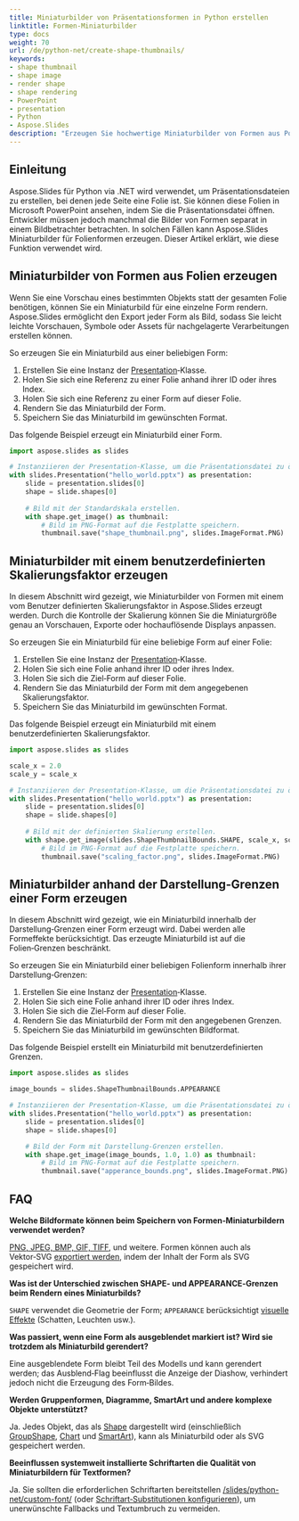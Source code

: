 ```yaml
---
title: Miniaturbilder von Präsentationsformen in Python erstellen
linktitle: Formen‑Miniaturbilder
type: docs
weight: 70
url: /de/python-net/create-shape-thumbnails/
keywords:
- shape thumbnail
- shape image
- render shape
- shape rendering
- PowerPoint
- presentation
- Python
- Aspose.Slides
description: "Erzeugen Sie hochwertige Miniaturbilder von Formen aus PowerPoint‑ und OpenDocument‑Folien mit Aspose.Slides für Python via .NET – erstellen und exportieren Sie Präsentations‑Miniaturbilder ganz einfach."
---
```


## **Einleitung**

Aspose.Slides für Python via .NET wird verwendet, um Präsentationsdateien zu erstellen, bei denen jede Seite eine Folie ist. Sie können diese Folien in Microsoft PowerPoint ansehen, indem Sie die Präsentationsdatei öffnen. Entwickler müssen jedoch manchmal die Bilder von Formen separat in einem Bildbetrachter betrachten. In solchen Fällen kann Aspose.Slides Miniaturbilder für Folienformen erzeugen. Dieser Artikel erklärt, wie diese Funktion verwendet wird.

## **Miniaturbilder von Formen aus Folien erzeugen**

Wenn Sie eine Vorschau eines bestimmten Objekts statt der gesamten Folie benötigen, können Sie ein Miniaturbild für eine einzelne Form rendern. Aspose.Slides ermöglicht den Export jeder Form als Bild, sodass Sie leicht leichte Vorschauen, Symbole oder Assets für nachgelagerte Verarbeitungen erstellen können.

So erzeugen Sie ein Miniaturbild aus einer beliebigen Form:

1. Erstellen Sie eine Instanz der [Presentation](https://reference.aspose.com/slides/python-net/aspose.slides/presentation/)‑Klasse.  
2. Holen Sie sich eine Referenz zu einer Folie anhand ihrer ID oder ihres Index.  
3. Holen Sie sich eine Referenz zu einer Form auf dieser Folie.  
4. Rendern Sie das Miniaturbild der Form.  
5. Speichern Sie das Miniaturbild im gewünschten Format.

Das folgende Beispiel erzeugt ein Miniaturbild einer Form.

```py
import aspose.slides as slides

# Instanziieren der Presentation‑Klasse, um die Präsentationsdatei zu öffnen.
with slides.Presentation("hello_world.pptx") as presentation:
    slide = presentation.slides[0]
    shape = slide.shapes[0]
    
    # Bild mit der Standardskala erstellen.
    with shape.get_image() as thumbnail:
        # Bild im PNG‑Format auf die Festplatte speichern.
        thumbnail.save("shape_thumbnail.png", slides.ImageFormat.PNG)
```

## **Miniaturbilder mit einem benutzerdefinierten Skalierungsfaktor erzeugen**

In diesem Abschnitt wird gezeigt, wie Miniaturbilder von Formen mit einem vom Benutzer definierten Skalierungsfaktor in Aspose.Slides erzeugt werden. Durch die Kontrolle der Skalierung können Sie die Miniaturgröße genau an Vorschauen, Exporte oder hochauflösende Displays anpassen.

So erzeugen Sie ein Miniaturbild für eine beliebige Form auf einer Folie:

1. Erstellen Sie eine Instanz der [Presentation](https://reference.aspose.com/slides/python-net/aspose.slides/presentation/)‑Klasse.  
2. Holen Sie sich eine Folie anhand ihrer ID oder ihres Index.  
3. Holen Sie sich die Ziel‑Form auf dieser Folie.  
4. Rendern Sie das Miniaturbild der Form mit dem angegebenen Skalierungsfaktor.  
5. Speichern Sie das Miniaturbild im gewünschten Format.

Das folgende Beispiel erzeugt ein Miniaturbild mit einem benutzerdefinierten Skalierungsfaktor.

```py
import aspose.slides as slides

scale_x = 2.0
scale_y = scale_x

# Instanziieren der Presentation‑Klasse, um die Präsentationsdatei zu öffnen.
with slides.Presentation("hello_world.pptx") as presentation:
    slide = presentation.slides[0]
    shape = slide.shapes[0]
    
    # Bild mit der definierten Skalierung erstellen.
    with shape.get_image(slides.ShapeThumbnailBounds.SHAPE, scale_x, scale_y) as thumbnail:
        # Bild im PNG‑Format auf die Festplatte speichern.
        thumbnail.save("scaling_factor.png", slides.ImageFormat.PNG)
```

## **Miniaturbilder anhand der Darstellung‑Grenzen einer Form erzeugen**

In diesem Abschnitt wird gezeigt, wie ein Miniaturbild innerhalb der Darstellung‑Grenzen einer Form erzeugt wird. Dabei werden alle Formeffekte berücksichtigt. Das erzeugte Miniaturbild ist auf die Folien‑Grenzen beschränkt.

So erzeugen Sie ein Miniaturbild einer beliebigen Folienform innerhalb ihrer Darstellung‑Grenzen:

1. Erstellen Sie eine Instanz der [Presentation](https://reference.aspose.com/slides/python-net/aspose.slides/presentation/)‑Klasse.  
2. Holen Sie sich eine Folie anhand ihrer ID oder ihres Index.  
3. Holen Sie sich die Ziel‑Form auf dieser Folie.  
4. Rendern Sie das Miniaturbild der Form mit den angegebenen Grenzen.  
5. Speichern Sie das Miniaturbild im gewünschten Bildformat.

Das folgende Beispiel erstellt ein Miniaturbild mit benutzerdefinierten Grenzen.

```py
import aspose.slides as slides

image_bounds = slides.ShapeThumbnailBounds.APPEARANCE

# Instanziieren der Presentation‑Klasse, um die Präsentationsdatei zu öffnen.
with slides.Presentation("hello_world.pptx") as presentation:
    slide = presentation.slides[0]
    shape = slide.shapes[0]

    # Bild der Form mit Darstellung‑Grenzen erstellen.
    with shape.get_image(image_bounds, 1.0, 1.0) as thumbnail:
        # Bild im PNG‑Format auf die Festplatte speichern.
        thumbnail.save("apperance_bounds.png", slides.ImageFormat.PNG)
```

## **FAQ**

**Welche Bildformate können beim Speichern von Formen‑Miniaturbildern verwendet werden?**

[PNG, JPEG, BMP, GIF, TIFF](https://reference.aspose.com/slides/python-net/aspose.slides/imageformat/), und weitere. Formen können auch als Vektor‑SVG [exportiert werden](https://reference.aspose.com/slides/python-net/aspose.slides/shape/write_as_svg/), indem der Inhalt der Form als SVG gespeichert wird.

**Was ist der Unterschied zwischen SHAPE‑ und APPEARANCE‑Grenzen beim Rendern eines Miniaturbilds?**

`SHAPE` verwendet die Geometrie der Form; `APPEARANCE` berücksichtigt [visuelle Effekte](/slides/de/python-net/shape-effect/) (Schatten, Leuchten usw.).

**Was passiert, wenn eine Form als ausgeblendet markiert ist? Wird sie trotzdem als Miniaturbild gerendert?**

Eine ausgeblendete Form bleibt Teil des Modells und kann gerendert werden; das Ausblend‑Flag beeinflusst die Anzeige der Diashow, verhindert jedoch nicht die Erzeugung des Form‑Bildes.

**Werden Gruppenformen, Diagramme, SmartArt und andere komplexe Objekte unterstützt?**

Ja. Jedes Objekt, das als [Shape](https://reference.aspose.com/slides/python-net/aspose.slides/shape/) dargestellt wird (einschließlich [GroupShape](https://reference.aspose.com/slides/python-net/aspose.slides/groupshape/), [Chart](https://reference.aspose.com/slides/python-net/aspose.slides.charts/chart/) und [SmartArt](https://reference.aspose.com/slides/python-net/aspose.slides.smartart/smartart/)), kann als Miniaturbild oder als SVG gespeichert werden.

**Beeinflussen systemweit installierte Schriftarten die Qualität von Miniaturbildern für Textformen?**

Ja. Sie sollten die erforderlichen Schriftarten bereitstellen [/slides/python-net/custom-font/](https://reference.aspose.com/slides/python-net/custom-font/) (oder [Schriftart‑Substitutionen konfigurieren](/slides/de/python-net/font-substitution/)), um unerwünschte Fallbacks und Textumbruch zu vermeiden.